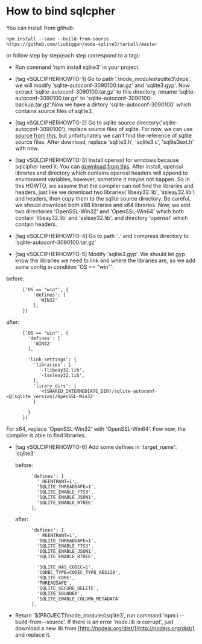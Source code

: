 # How to bind sqlcpher
You can install from github:  
```
npm install --save --build-from-source https://github.com/liubiggun/node-sqlite3/tarball/master
```
or follow step by step(each step correspond to a tag):

 * Run command 'npm install sqlite3' in your project.
 
 * [tag vSQLCIPHERHOWTO-1] Go to path '.\node_modules\sqlite3\deps', we will modify 'sqlite-autoconf-3090100.tar.gz' and 'sqlite3.gyp'. Now extract 'sqlite-autoconf-3090100.tar.gz' to this directory, rename 'sqlite-autoconf-3090100.tar.gz' to 'sqlite-autoconf-3090100-backup.tar.gz'.Now we have a dirtory 'sqlite-autoconf-3090100' which contains source files of sqlite3.
 
 * [tag vSQLCIPHERHOWTO-2] Go to sqlite source directory('sqlite-autoconf-3090100'), replace source files of sqlite. For now, we can use [source from this](http://download.csdn.net/detail/herorazor/9001997), but unfortunately we can't find the reference of sqlite source files. After download, replace 'sqlite3.h', 'sqlite3.c', 'sqlite3ext.h' with new.
 
 * [tag vSQLCIPHERHOWTO-3] Install openssl for windows because sqlcipher need it. You can [download  from this](http://slproweb.com/products/Win32OpenSSL.html). After install, openssl libraries and directory which contains openssl headers will append to environment variables, however, sometime it maybe not happen. So in this HOWTO, we assume that the compiler can not find the libraries and headers, just like we download two libraries('libeay32.lib', 'ssleay32.lib') and headers, then copy them to the sqlite source directory. Be careful, we should download both x86 libraries and x64 libraries. Now, we add two directories 'OpenSSL-Win32' and 'OpenSSL-Win64' which both contain 'libeay32.lib' and 'ssleay32.lib', and directory 'openssl' which contain headers.
 
 * [tag vSQLCIPHERHOWTO-4] Go to path '..' and compress directory to 'sqlite-autoconf-3090100.tar.gz' 
 
 * [tag vSQLCIPHERHOWTO-5] Modify 'sqlite3.gyp'. We should let gyp know the libraries we need to link and where the libraries are, so we add some config in condition 'OS == "win"':  
  
  before:
  ```
        ['OS == "win"', {
            'defines': [
              'WIN32'
            ],
        }]
  ```  
  after:
  ```
        ['OS == "win"', {
          'defines': [
            'WIN32'
          ],
  		
          'link_settings': {
            'libraries': [
              '-llibeay32.lib',
              '-lssleay32.lib',
            ],
            'lirary_dirs': [
              '<(SHARED_INTERMEDIATE_DIR)/sqlite-autoconf-<@(sqlite_version)/OpenSSL-Win32'
            ]
          
          }
        }]
  ```
  For x64, replace 'OpenSSL-Win32' with 'OpenSSL-Win64'. Fow now, the compiler is able to find libraries.
  
* [tag vSQLCIPHERHOWTO-6] Add some defines in 'target_name': 'sqlite3'  
  
  before:
  ```
        'defines': [
          '_REENTRANT=1',
          'SQLITE_THREADSAFE=1',
          'SQLITE_ENABLE_FTS3',
          'SQLITE_ENABLE_JSON1',
          'SQLITE_ENABLE_RTREE'
        ],
  ```
  after:
  ```
        'defines': [
          '_REENTRANT=1',
          'SQLITE_THREADSAFE=1',
          'SQLITE_ENABLE_FTS3',
          'SQLITE_ENABLE_JSON1',
          'SQLITE_ENABLE_RTREE',
  		
          'SQLITE_HAS_CODEC=1',
          'CODEC_TYPE=CODEC_TYPE_AES128',
          'SQLITE_CORE',
          'THREADSAFE',
          'SQLITE_SECURE_DELETE',
          'SQLITE_SOUNDEX',
          'SQLITE_ENABLE_COLUMN_METADATA'
        ],
  ```
  
  
* Return '$(PROJECT)\\node_modules\sqlite3', run command 'npm i --build-from--source'. If there is an error 'node.lib is corrupt', just download a new lib from [http://nodejs.org/dist/](http://nodejs.org/dist/) and replace it.
  
